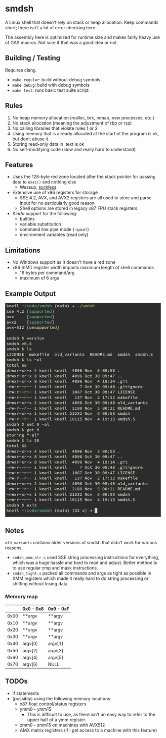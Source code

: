 # smdsh

A Linux shell that doesn't rely on stack or heap allocation.  Keep commands short; there isn't a lot of error checking here.

The assembly here is optimized for runtime size and makes fairly heavy use of GAS macros.  Not sure if that was a good idea or not.

## Building / Testing
Requires clang.
 - `make regular`: build without debug symbols
 - `make debug`: build with debug symbols
 - `make test`: runs basic test suite script

## Rules
1. No heap memory allocation (malloc, brk, mmap, new processes, etc.)
2. No stack allocation (meaning the adjustment of rbp or rsp)
3. No calling libraries that violate rules 1 or 2
4. Using memory that is already allocated at the start of the program is ok, but don't abuse it
5. Storing read-only data in .text is ok
6. No self-modifying code (slow and really hard to understand)

## Features
 - Uses the 128-byte red zone located after the stack pointer for passing data to `exec()` and nothing else
   - Wassup, [suckless](https://suckless.org/philosophy/)
 - Extensive use of x86 registers for storage
   - SSE 4.2, AVX, and AVX2 registers are all used to store and parse input for no particularly good reason
   - Shell options are stored in legacy x87 FPU stack registers
 - *Kinda* support for the following:
   - builtins
   - variable substitution
   - command line pipe mode (`-quiet`)
   - environment variables (read only)

## Limitations
 - No Windows support as it doesn't have a red zone
 - x86 SIMD register width impacts maximum length of shell commands
   - 16 bytes per command/arg
   - maximum of 6 args

## Example Output
![example output](output.png)

## Notes
`old_variants` contains older versions of smdsh that didn't work for various reasons.
 - `smdsh_xmm_str.s` used SSE string processing instructions for everything, which was a huge hassle and hard to read and adjust.  Better method is to use regular cmp and mask instructions.
 - `smdsh_tight.s` packed all commands and args as tight as possible in XMM registers which made it really hard to do string processing or shifting without losing data.

### Memory map
|      | 0x0 - 0x8 | 0x9 - 0xF |
|------|-----------|-----------|
| 0x00 | **argv    | **argv    |
| 0x10 | **argv    | **argv    |
| 0x20 | **argv    | **argv    |
| 0x30 | **argv    | **argv    |
| 0x40 | argv[0]   | argv[1]   |
| 0x50 | argv[2]   | argv[3]   |
| 0x60 | argv[4]   | argv[5]   |
| 0x70 | argv[6]   | NULL      |

## TODOs
 - if statements
 - (possibly) using the following memory locations:
   - x87 float control/status registers
   - ymm0 - ymm15
     - This is difficult to use, as there isn't an easy way to refer to the upper half of a ymm register.
   - zmm0 - zmm15 on machines with AVX512
   - AMX matrix registers (if I get access to a machine with this feature)
